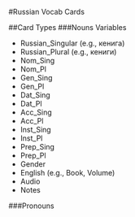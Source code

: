 #Russian Vocab Cards

##Card Types
###Nouns
Variables
* Russian_Singular (e.g., кенига)
* Russian_Plural (e.g., кениги)
* Nom_Sing
* Nom_Pl
* Gen_Sing
* Gen_Pl
* Dat_Sing
* Dat_Pl
* Acc_Sing
* Acc_Pl
* Inst_Sing
* Inst_Pl
* Prep_Sing
* Prep_Pl
* Gender
* English (e.g., Book, Volume)
* Audio
* Notes


###Pronouns